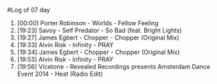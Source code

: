#Log of 07 day

1. [00:00] Porter Robinson - Worlds - Fellow Feeling
1. [19:23] Savoy - Self Predator - So Bad (feat. Bright Lights)
1. [19:27] James Egbert - Chopper - Chopper (Original Mix)
1. [19:33] Alvin Risk - Infinity - PRAY
1. [19:34] James Egbert - Chopper - Chopper (Original Mix)
1. [19:53] Alvin Risk - Infinity - PRAY
1. [19:56] Vicetone - Revealed Recordings presents Amsterdam Dance Event 2014 - Heat (Radio Edit)
